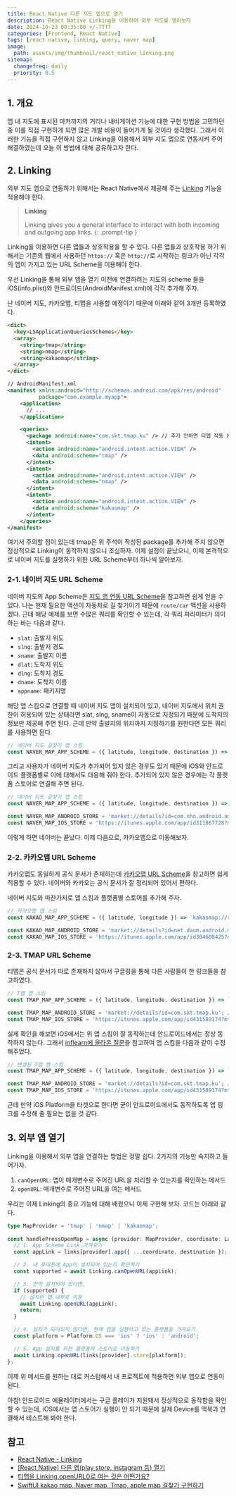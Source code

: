 ```yaml
---
title: React Native 다른 지도 앱으로 열기
description: React Native Linking을 이용하여 외부 지도를 열어보자
date: 2024-10-23 00:35:00 +/-TTTT
categories: [Frontend, React Native]
tags: [react native, linking, query, naver map]
image:
  path: assets/img/thumbnail/react_native_linking.png
sitemap:
  changefreq: daily
  priority: 0.5
---
```


## 1. 개요

앱 내 지도에 표시된 마커까지의 거리나 내비게이션 기능에 대한 구현 방법을 고민하던 중 이를 직접 구현하게 되면 많은 개발 비용이 들어가게 될 것이라 생각했다. 그래서 이러한 기능을 직접 구현하지 않고 Linking을 이용해서 외부 지도 앱으로 연동시켜 주어 해결하였는데 오늘 이 방법에 대해 공유하고자 한다.

## 2. Linking

외부 지도 앱으로 연동하기 위해서는 React Native에서 제공해 주는 [Linking](https://reactnative.dev/docs/linking) 기능을 적용해야 한다.

> **Linking**
> 
> Linking gives you a general interface to interact with both incoming and outgoing app links.
{: .prompt-tip }

Linking을 이용하면 다른 앱들과 상호작용을 할 수 있다. 다른 앱들과 상호작용 하기 위해서는 기존의 웹에서 사용하던 `https://` 혹은 `http://`로 시작하는 링크가 아닌 각각의 앱이 가지고 있는 URL Scheme을 이용해야 한다.

우선 Linking을 통해 외부 앱을 열기 이전에 연결하려는 지도의 scheme 들을 iOS(info.plist)와 안드로이드(AndroidManifest.xml)에 각각 추가해 주자.

난 네이버 지도, 카카오맵, 티맵을 사용할 예정이기 때문에 아래와 같이 3개만 등록하였다.

```html
<dict>
  <key>LSApplicationQueriesSchemes</key>
  <array>
    <string>tmap</string>
    <string>nmap</string>
    <string>kakaomap</string>
  </array>
</dict>
```

```xml
// AndroidManifest.xml
<manifest xmlns:android="http://schemas.android.com/apk/res/android"
          package="com.example.myapp">
    <application>
      // ...
    </application>

    <queries>
      <package android:name="com.skt.tmap.ku" /> // 추가 안하면 티맵 작동 X
      <intent>
        <action android:name="android.intent.action.VIEW" />
        <data android:scheme="tmap" />
      </intent>
      <intent>
        <action android:name="android.intent.action.VIEW" />
        <data android:scheme="nmap" />
      </intent>
      <intent>
        <action android:name="android.intent.action.VIEW" />
        <data android:scheme="kakaomap" />
      </intent>
    </queries>
</manifest>
```

여기서 주의할 점이 있는데 tmap은 위 주석이 작성된 package를 추가해 주지 않으면 정상적으로 Linking이 동작하지 않으니 조심하자. 이제 설정이 끝났으니, 이제 본격적으로 네이버 지도를 실행하기 위한 URL Scheme부터 하나씩 알아보자.

### 2-1. 네이버 지도 URL Scheme

네이버 지도의 App Scheme은 [지도 앱 연동 URL Scheme](https://guide.ncloud-docs.com/docs/maps-url-scheme)을 참고하면 쉽게 얻을 수 있다. 나는 현재 필요한 액션이 자동차로 길 찾기이기 때문에 `route/car` 액션을 사용하겠다. 근데 해당 예제를 보면 수많은 쿼리를 확인할 수 있는데, 각 쿼리 파라미터가 의미하는 바는 다음과 같다.

- `slat`: 출발지 위도 
- `slng`: 출발지 경도
- `sname`: 출발지 이름
- `dlat`: 도착지 위도
- `dlng`: 도착지 경도
- `dname`: 도착지 이름
- `appname`: 패키지명

해당 앱 스킴으로 연결할 때 네이버 지도 앱이 설치되어 있고, 네이버 지도에서 위치 권한이 허용되어 있는 상태라면 slat, slng, sname이 자동으로 지정되기 때문에 도착지의 정보만 제공해 주면 된다. 근데 만약 출발지의 위치까지 지정하기를 원한다면 모든 쿼리를 사용하면 된다.

```ts
// 네이버 지도 길찾기 앱 스킴
const NAVER_MAP_APP_SCHEME = ({ latitude, longitude, destination }) => `nmap://route/car?dlat=${latitude}&dlng=${longitude}&dname=${destination}&appname=com.example.myapp`;
```

그리고 사용자가 네이버 지도가 추가되어 있지 않은 경우도 있기 때문에 iOS와 안드로이드 플랫폼별로 이에 대해서도 대응해 줘야 한다. 추가되어 있지 않은 경우에는 각 플랫폼 스토어로 연결해 주면 된다.

```ts
// 네이버 지도 길찾기 앱 스킴
const NAVER_MAP_APP_SCHEME = ({ latitude, longitude, destination }) => `nmap://route/car?dlat=${latitude}&dlng=${longitude}&dname=${destination}&appname=com.example.myapp`;

const NAVER_MAP_ANDROID_STORE = 'market://details?id=com.nhn.android.nmap'; // 네이버 지도 안드로이드 구글 플레이 링크
const NAVER_MAP_IOS_STORE = 'https://itunes.apple.com/app/id311867728?mt=8'; // 네이버 지도 iOS 앱 스토어 링크
```

이렇게 하면 네이버는 끝났다. 이제 다음으로, 카카오맵으로 이동해보자.

### 2-2. 카카오맵 URL Scheme

카카오맵도 동일하게 공식 문서가 존재하는데 [카카오맵 URL Scheme](https://apis.map.kakao.com/ios_v2/docs/getting-started/urlscheme/)을 참고하면 쉽게 적용할 수 있다. 네이버와 카카오는 공식 문서가 잘 정리되어 있어서 편하다.

네이버 지도와 마찬가지로 앱 스킴과 플랫폼별 스토어를 추가해 주자.

```ts
// 카카오맵 앱 스킴
const KAKAO_MAP_APP_SCHEME = ({ latitude, longitude }) => `kakaomap://route?ep=${latitude},${longitude}&by=CAR`;

const KAKAO_MAP_ANDROID_STORE = 'market://details?id=net.daum.android.map'; // 카카오맵 안드로이드 구글 플레이 링크
const KAKAO_MAP_IOS_STORE = 'https://itunes.apple.com/app/id304608425?mt=8'; // 카카오맵 IOS 앱 스토어 링크
```

### 2-3. TMAP URL Scheme

티맵은 공식 문서가 따로 존재하지 않아서 구글링을 통해 다른 사람들이 한 링크들을 참고하였다.

```ts
// T맵 앱 스킴
const TMAP_MAP_APP_SCHEME = ({ latitude, longitude, destination }) => `tmap://route?rGoName=${destination}&rGoX=${longitude}&rGoY=${latitude}`;

const TMAP_MAP_ANDROID_STORE = 'market://details?id=com.skt.tmap.ku'; // T맵 안드로이드 구글 플레이 링크
const TMAP_MAP_IOS_STORE = 'https://itunes.apple.com/app/id431589174?mt=8'; // T맵 IOS 앱 스토어 링크
```

실제 확인을 해보면 iOS에서는 위 앱 스킴이 잘 동작하는데 안드로이드에서는 정상 동작하지 않는다. 그래서 [inflearn에 올라온 질문](https://www.inflearn.com/community/questions/509596/%ED%8B%B0%EB%A7%B5%EC%9D%84-linking-openurl-%EB%A1%9C-%EC%97%AC%EB%8A%94-%EA%B2%83%EC%9D%80-%EC%96%B4%EB%96%A4%EA%B0%80%EC%9A%94?srsltid=AfmBOoqTT2XqQo5mZFON-vmlvKlM7zf4fwGZrsfEueKcE5rkXnsOviku)을 참고하여 앱 스킴을 다음과 같이 수정해주었다.

```ts
// 변경된 T맵 앱 스킴
const TMAP_MAP_APP_SCHEME = ({ latitude, longitude, destination }) => `tmap://route?goalname=${destination}&goalx=${longitude}&goaly=${latitude}`;

const TMAP_MAP_ANDROID_STORE = 'market://details?id=com.skt.tmap.ku'; // T맵 안드로이드 구글 플레이 링크
const TMAP_MAP_IOS_STORE = 'https://itunes.apple.com/app/id431589174?mt=8'; // T맵 IOS 앱 스토어 링크
```

근데 만약 iOS Platform을 타겟으로 한다면 굳이 안드로이드에서도 동작하도록 앱 링크를 수정해 줄 필요는 없을 것 같다.

## 3. 외부 앱 열기

Linking을 이용해서 외부 앱을 연결하는 방법은 정말 쉽다. 2가지의 기능만 숙지하고 들어가자.

1. `canOpenURL`: 앱이 매개변수로 주어진 URL을 처리할 수 있는지를 확인하는 메서드
2. `openURL`: 매개변수로 주어진 URL을 여는 메서드

우리는 이제 Linking의 중요 기능에 대해 배웠으니 이제 구현해 보자. 코드는 아래와 같다.

```ts
type MapProvider = 'tmap' | 'nmap' | 'kakaomap';
    
const handlePressOpenMap = async (provider: MapProvider, coordinate: LatLng, destination: string) => {
  // 1. App Scheme Link 가져오기
  const appLink = links[provider].app({ ...coordinate, destination });

  // 2. 내 휴대폰에 App이 설치되어 있는지 확인하기
  const supported = await Linking.canOpenURL(appLink);

  // 3. 만약 설치되어 있다면,
  if (supported) {
    // 설치된 앱 내부로 이동
    await Linking.openURL(appLink);
    return;
  }

  // 4. 설치가 되어있지 않다면, 현재 앱을 실행하고 있는 플랫폼을 가져오기
  const platform = Platform.OS === 'ios' ? 'ios' : 'android';

  // 5. App 설치를 위한 플랫폼의 스토어로 이동하기 
  await Linking.openURL(links[provider].store[platform]);
};
```

이제 위 메서드를 원하는 대로 커스텀해서 내 프로젝트에 적용하면 외부 앱으로 연동이 된다.

아참! 안드로이드 에뮬레이터에서는 구글 플레이가 지원돼서 정상적으로 동작함을 확인할 수 있는데, iOS에서는 앱 스토어가 실행이 안 되기 때문에 실제 Device를 맥북과 연결해서 테스트해 봐야 한다.

## 참고

- [React Native - Linking](https://reactnative.dev/docs/linking)
- [[React Native] 다른 앱(play store, instagram 등) 열기](https://surprisecomputer.tistory.com/125)
- [티맵을 Linking.openURL()로 여는 것은 어떤가요?](https://www.inflearn.com/community/questions/509596/%ED%8B%B0%EB%A7%B5%EC%9D%84-linking-openurl-%EB%A1%9C-%EC%97%AC%EB%8A%94-%EA%B2%83%EC%9D%80-%EC%96%B4%EB%96%A4%EA%B0%80%EC%9A%94?srsltid=AfmBOoqTT2XqQo5mZFON-vmlvKlM7zf4fwGZrsfEueKcE5rkXnsOviku)
- [SwiftUI kakao map, Naver map, Tmap, apple map 길찾기 구현하기](https://develop-const.tistory.com/33)
